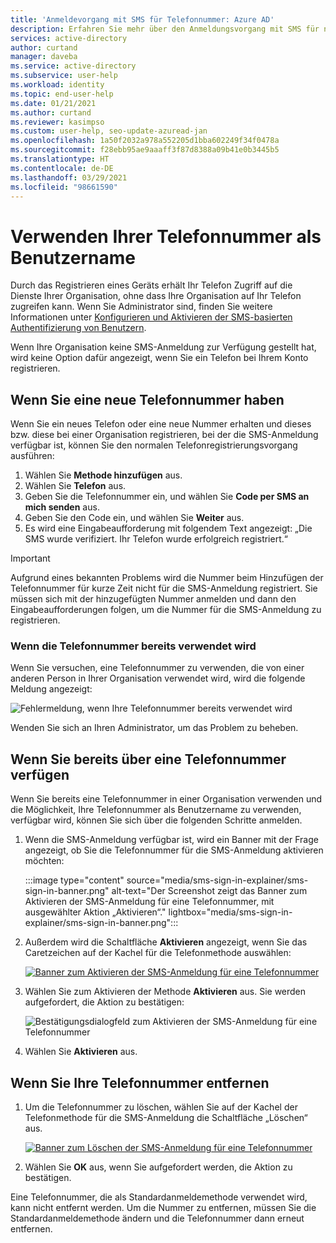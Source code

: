 ```yaml
---
title: 'Anmeldevorgang mit SMS für Telefonnummer: Azure AD'
description: Erfahren Sie mehr über den Anmeldungsvorgang mit SMS für neue oder vorhandene Telefonnummern.
services: active-directory
author: curtand
manager: daveba
ms.service: active-directory
ms.subservice: user-help
ms.workload: identity
ms.topic: end-user-help
ms.date: 01/21/2021
ms.author: curtand
ms.reviewer: kasimpso
ms.custom: user-help, seo-update-azuread-jan
ms.openlocfilehash: 1a50f2032a978a552205d1bba602249f34f0478a
ms.sourcegitcommit: f28ebb95ae9aaaff3f87d8388a09b41e0b3445b5
ms.translationtype: HT
ms.contentlocale: de-DE
ms.lasthandoff: 03/29/2021
ms.locfileid: "98661590"
---
```

# <a name="use-your-phone-number-as-a-user-name"></a>Verwenden Ihrer Telefonnummer als Benutzername

Durch das Registrieren eines Geräts erhält Ihr Telefon Zugriff auf die Dienste Ihrer Organisation, ohne dass Ihre Organisation auf Ihr Telefon zugreifen kann. Wenn Sie Administrator sind, finden Sie weitere Informationen unter [Konfigurieren und Aktivieren der SMS-basierten Authentifizierung von Benutzern](../authentication/howto-authentication-sms-signin.md).

Wenn Ihre Organisation keine SMS-Anmeldung zur Verfügung gestellt hat, wird keine Option dafür angezeigt, wenn Sie ein Telefon bei Ihrem Konto registrieren.  

## <a name="when-you-have-a-new-phone-number"></a>Wenn Sie eine neue Telefonnummer haben

Wenn Sie ein neues Telefon oder eine neue Nummer erhalten und dieses bzw. diese bei einer Organisation registrieren, bei der die SMS-Anmeldung verfügbar ist, können Sie den normalen Telefonregistrierungsvorgang ausführen:

1. Wählen Sie **Methode hinzufügen** aus.
1. Wählen Sie **Telefon** aus.
1. Geben Sie die Telefonnummer ein, und wählen Sie **Code per SMS an mich senden** aus.
1. Geben Sie den Code ein, und wählen Sie **Weiter** aus.
1. Es wird eine Eingabeaufforderung mit folgendem Text angezeigt: „Die SMS wurde verifiziert. Ihr Telefon wurde erfolgreich registriert.“

> [!Important]
> Aufgrund eines bekannten Problems wird die Nummer beim Hinzufügen der Telefonnummer für kurze Zeit nicht für die SMS-Anmeldung registriert. Sie müssen sich mit der hinzugefügten Nummer anmelden und dann den Eingabeaufforderungen folgen, um die Nummer für die SMS-Anmeldung zu registrieren.

### <a name="when-the-phone-number-is-in-use"></a>Wenn die Telefonnummer bereits verwendet wird

Wenn Sie versuchen, eine Telefonnummer zu verwenden, die von einer anderen Person in Ihrer Organisation verwendet wird, wird die folgende Meldung angezeigt:

![Fehlermeldung, wenn Ihre Telefonnummer bereits verwendet wird](media/sms-sign-in-explainer/sms-sign-in-error.png)

Wenden Sie sich an Ihren Administrator, um das Problem zu beheben.

## <a name="when-you-have-an-existing-number"></a>Wenn Sie bereits über eine Telefonnummer verfügen

Wenn Sie bereits eine Telefonnummer in einer Organisation verwenden und die Möglichkeit, Ihre Telefonnummer als Benutzername zu verwenden, verfügbar wird, können Sie sich über die folgenden Schritte anmelden.

1. Wenn die SMS-Anmeldung verfügbar ist, wird ein Banner mit der Frage angezeigt, ob Sie die Telefonnummer für die SMS-Anmeldung aktivieren möchten:

    :::image type="content" source="media/sms-sign-in-explainer/sms-sign-in-banner.png" alt-text="Der Screenshot zeigt das Banner zum Aktivieren der SMS-Anmeldung für eine Telefonnummer, mit ausgewählter Aktion „Aktivieren“." lightbox="media/sms-sign-in-explainer/sms-sign-in-banner.png":::

1. Außerdem wird die Schaltfläche **Aktivieren** angezeigt, wenn Sie das Caretzeichen auf der Kachel für die Telefonmethode auswählen:

    [![Banner zum Aktivieren der SMS-Anmeldung für eine Telefonnummer](media/sms-sign-in-explainer/sms-sign-in-phone-method.png)](media/sms-sign-in-explainer/sms-sign-in-phone-method.png#lightbox)

1. Wählen Sie zum Aktivieren der Methode **Aktivieren** aus. Sie werden aufgefordert, die Aktion zu bestätigen:

    ![Bestätigungsdialogfeld zum Aktivieren der SMS-Anmeldung für eine Telefonnummer](media/sms-sign-in-explainer/sms-sign-in-confirmation.png)

1. Wählen Sie **Aktivieren** aus.

## <a name="when-you-remove-your-phone-number"></a>Wenn Sie Ihre Telefonnummer entfernen

1. Um die Telefonnummer zu löschen, wählen Sie auf der Kachel der Telefonmethode für die SMS-Anmeldung die Schaltfläche „Löschen“ aus.

    [![Banner zum Löschen der SMS-Anmeldung für eine Telefonnummer](media/sms-sign-in-explainer/sms-sign-in-delete-method.png)](media/sms-sign-in-explainer/sms-sign-in-delete-method.png#lightbox)

2. Wählen Sie **OK** aus, wenn Sie aufgefordert werden, die Aktion zu bestätigen.

Eine Telefonnummer, die als Standardanmeldemethode verwendet wird, kann nicht entfernt werden. Um die Nummer zu entfernen, müssen Sie die Standardanmeldemethode ändern und die Telefonnummer dann erneut entfernen.
